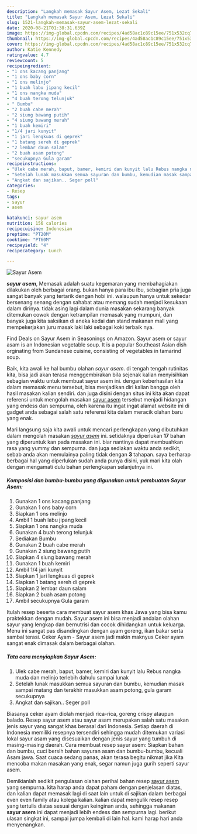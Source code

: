 ```yaml
---
description: "Langkah memasak Sayur Asem, Lezat Sekali"
title: "Langkah memasak Sayur Asem, Lezat Sekali"
slug: 1521-langkah-memasak-sayur-asem-lezat-sekali
date: 2020-08-21T01:38:31.639Z
image: https://img-global.cpcdn.com/recipes/4ad58ac1c89c15ee/751x532cq70/sayur-asem-foto-resep-utama.jpg
thumbnail: https://img-global.cpcdn.com/recipes/4ad58ac1c89c15ee/751x532cq70/sayur-asem-foto-resep-utama.jpg
cover: https://img-global.cpcdn.com/recipes/4ad58ac1c89c15ee/751x532cq70/sayur-asem-foto-resep-utama.jpg
author: Katie Kennedy
ratingvalue: 4.7
reviewcount: 5
recipeingredient:
- "1 ons kacang panjang"
- "1 ons baby corn"
- "1 ons melinjo"
- "1 buah labu jipang kecil"
- "1 ons nangka muda"
- "4 buah terong telunjuk"
- " Bumbu"
- "2 buah cabe merah"
- "2 siung bawang putih"
- "4 siung bawang merah"
- "1 buah kemiri"
- "1/4 jari kunyit"
- "1 jari lengkuas di geprek"
- "1 batang sereh di geprek"
- "2 lembar daun salam"
- "2 buah asam potong"
- "secukupnya Gula garam"
recipeinstructions:
- "Ulek cabe merah, baput, bamer, kemiri dan kunyit lalu Rebus nangka muda dan melinjo terlebih dahulu sampai lunak"
- "Setelah lunak masukkan semua sayuran dan bumbu, kemudian masak sampai matang dan terakhir masukkan asam potong, gula garam secukupnya"
- "Angkat dan sajikan.. Seger poll"
categories:
- Resep
tags:
- sayur
- asem

katakunci: sayur asem 
nutrition: 156 calories
recipecuisine: Indonesian
preptime: "PT20M"
cooktime: "PT60M"
recipeyield: "4"
recipecategory: Lunch

---
```



![Sayur Asem](https://img-global.cpcdn.com/recipes/4ad58ac1c89c15ee/751x532cq70/sayur-asem-foto-resep-utama.jpg)

<b><i>sayur asem</i></b>, Memasak adalah suatu kegemaran yang membahagiakan dilakukan oleh berbagai orang. bukan hanya para ibu ibu, sebagian pria juga sangat banyak yang tertarik dengan hobi ini. walaupun hanya untuk sekedar bersenang senang dengan sahabat atau memang sudah menjadi kesukaan dalam dirinya. tidak asing lagi dalam dunia masakan sekarang banyak ditemukan cowok dengan ketrampilan memasak yang mumpuni, dan banyak juga kita saksikan di aneka kedai dan stand makanan mall yang mempekerjakan juru masak laki laki sebagai koki terbaik nya.

Find Deals on Sayur Asem in Seasonings on Amazon. Sayur asem or sayur asam is an Indonesian vegetable soup. It is a popular Southeast Asian dish orginating from Sundanese cuisine, consisting of vegetables in tamarind soup.

Baik, kita awali ke hal bumbu olahan <i>sayur asem</i>. di tengah tengah rutinitas kita, bisa jadi akan terasa menggembirakan bila sejenak kalian menyisihkan sebagian waktu untuk membuat sayur asem ini. dengan keberhasilan kita dalam memasak menu tersebut, bisa menjadikan diri kalian bangga oleh hasil masakan kalian sendiri. dan juga disini dengan situs ini kita akan dapat referensi untuk mengolah masakan <u>sayur asem</u> tersebut menjadi hidangan yang endess dan sempurna, oleh karena itu ingat ingat alamat website ini di gadget anda sebagai salah satu referensi kita dalam meracik olahan baru yang enak.


Mari langsung saja kita awali untuk mencari perlengkapan yang dibutuhkan dalam mengolah masakan <u><i>sayur asem</i></u> ini. setidaknya diperlukan <b>17</b> bahan yang diperuntuk kan pada masakan ini. biar nantinya dapat membuahkan rasa yang yummy dan sempurna. dan juga sediakan waktu anda sedikit, sebab anda akan memulainya paling tidak dengan <b>3</b> tahapan. saya berharap berbagai hal yang diperlukan sudah anda punya disini, yuk mari kita olah dengan mengamati dulu bahan perlengkapan selanjutnya ini.

<!--inarticleads1-->

##### Komposisi dan bumbu-bumbu yang digunakan untuk pembuatan Sayur Asem:

1. Gunakan 1 ons kacang panjang
1. Gunakan 1 ons baby corn
1. Siapkan 1 ons melinjo
1. Ambil 1 buah labu jipang kecil
1. Siapkan 1 ons nangka muda
1. Gunakan 4 buah terong telunjuk
1. Sediakan  Bumbu
1. Gunakan 2 buah cabe merah
1. Gunakan 2 siung bawang putih
1. Siapkan 4 siung bawang merah
1. Gunakan 1 buah kemiri
1. Ambil 1/4 jari kunyit
1. Siapkan 1 jari lengkuas di geprek
1. Siapkan 1 batang sereh di geprek
1. Siapkan 2 lembar daun salam
1. Siapkan 2 buah asam potong
1. Ambil secukupnya Gula garam


Itulah resep beserta cara membuat sayur asem khas Jawa yang bisa kamu praktekkan dengan mudah. Sayur asem ini bisa menjadi andalan olahan sayur yang lengkap dan bernutrisi dan cocok dihidangkan untuk keluarga. Menu ini sangat pas disandingkan dengan ayam goreng, ikan bakar serta sambal terasi. Ceker Ayam - Sayur asem jadi makin maknyus Ceker ayam sangat enak dimasak dalam berbagai olahan. 

<!--inarticleads2-->

##### Tata cara menyiapkan Sayur Asem:

1. Ulek cabe merah, baput, bamer, kemiri dan kunyit lalu Rebus nangka muda dan melinjo terlebih dahulu sampai lunak
1. Setelah lunak masukkan semua sayuran dan bumbu, kemudian masak sampai matang dan terakhir masukkan asam potong, gula garam secukupnya
1. Angkat dan sajikan.. Seger poll


Biasanya ceker ayam diolah menjadi rica-rica, goreng crispy ataupun balado. Resep sayur asem atau sayur asam merupakan salah satu masakan jenis sayur yang sangat khas berasal dari Indonesia. Setiap daerah di Indonesia memiliki resepnya tersendiri sehingga mudah ditemukan variasi lokal sayur asam yang disesuaikan dengan jenis sayur yang tumbuh di masing-masing daerah. Cara membuat resep sayur asem: Siapkan bahan dan bumbu, cuci bersih bahan sayuran asam dan bumbu-bumbu, kecuali Asam jawa. Saat cuaca sedang panas, akan terasa begitu nikmat jika Kita mencoba makan masakan yang enak, segar namun juga gurih seperti sayur asem. 

Demikianlah sedikit pengulasan olahan perihal bahan resep <u>sayur asem</u> yang sempurna. kita harap anda dapat paham dengan penjelasan diatas, dan kalian dapat memasak lagi di saat lain untuk di sajikan dalam berbagai even even family atau kolega kalian. kalian dapat mengulik resep resep yang tertulis diatas sesuai dengan keinginan anda, sehingga makanan <b>sayur asem</b> ini dapat menjadi lebih endess dan sempurna lagi. berikut ulasan singkat ini, sampai jumpa kembali di lain hal. kami harap hari anda menyenangkan.
